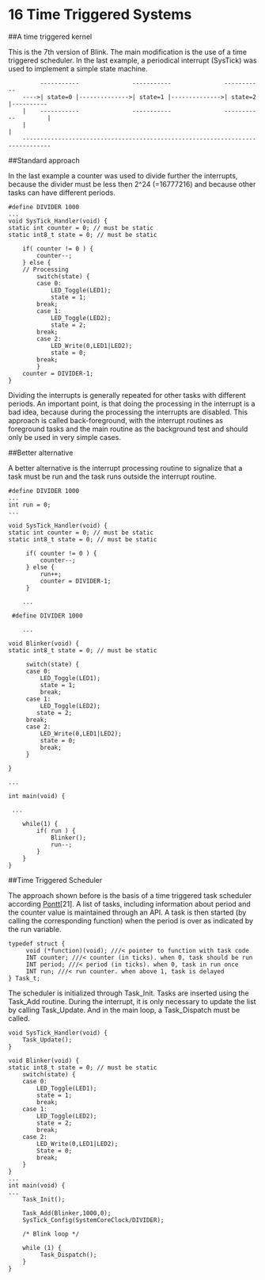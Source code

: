 16  Time Triggered Systems
==========================

##A time triggered kernel
 
This is the 7th version of Blink. The main modification is the use of a time triggered scheduler. In the last example, a periodical interrupt (SysTick) was used to implement a simple state machine.


             -----------               -----------               -----------
        ---->| state=0 |-------------->| state=1 |-------------->| state=2 |----------
        |    -----------               -----------               -----------         |
        |                                                                            |
        ------------------------------------------------------------------------------


##Standard approach

In the last example a counter was used to divide further the interrupts, because the divider must be less then 2^24 (=16777216) and because other tasks can have different periods.

    #define DIVIDER 1000
    ...
    void SysTick_Handler(void) {
    static int counter = 0; // must be static
    static int8_t state = 0; // must be static
    
        if( counter != 0 ) {
    	    counter--;
        } else {
        // Processing
            switch(state) {
            case 0:
                LED_Toggle(LED1);
                state = 1;
            break;
            case 1:
                LED_Toggle(LED2);
                state = 2;
            break;
            case 2:
                LED_Write(0,LED1|LED2);
                state = 0;
            break;
            }
        counter = DIVIDER-1;
    }

Dividing the interrupts is generally repeated for other tasks with different periods. An important point, is that doing the processing in the interrupt is a bad idea, because during the processing the interrupts are disabled. This approach is called back-foreground, with the interrupt routines as foreground tasks and the main routine as the background test and should only be used in very simple cases.

##Better alternative

A better alternative is the interrupt processing routine to signalize that a task must be run and the task runs outside the interrupt routine.

    #define DIVIDER 1000
    ...
    int run = 0;
    ...

	void SysTick_Handler(void) {
    static int counter = 0; // must be static
    static int8_t state = 0; // must be static

         if( counter != 0 ) {
	         counter--;
         } else {
	         run++;
	         counter = DIVIDER-1;
         }

        ...

     #define DIVIDER 1000

        ...

    void Blinker(void) {
    static int8_t state = 0; // must be static

         switch(state) {
         case 0:
	         LED_Toggle(LED1);
	         state = 1;
	         break;
         case 1:
    	     LED_Toggle(LED2);
      	    state = 2;
         break;
         case 2:
	         LED_Write(0,LED1|LED2);
	         state = 0;
	         break;
         }

    }

    ...

    int main(void) {

     ...

    	while(1) {
			if( run ) {
				Blinker();
				run--;
			}
		}
    }

##Time Triggered Scheduler

The approach shown before is the basis of a time triggered task scheduler according [Pontt](https://www.safetty.net/products/publications/pttes)[21].
A list of tasks, including information about period and the counter value is maintained through an API. A task is then started (by calling the corresponding function) when the period is over as indicated by the run variable.

    typedef struct {
         void (*function)(void); ///< pointer to function with task code
         INT counter; ///< counter (in ticks). when 0, task should be run
         INT period; ///< period (in ticks). when 0, task in run once
         INT run; ///< run counter. when above 1, task is delayed
    } Task_t;

The scheduler is initialized through Task_Init. Tasks are inserted using the Task_Add routine. During the interrupt, it is only necessary to update the list by calling Task_Update. And in the main loop, a Task_Dispatch must be called.

    void SysTick_Handler(void) {
        Task_Update();
    }

    void Blinker(void) {
    static int8_t state = 0; // must be static
        switch(state) {
        case 0:
			LED_Toggle(LED1);
			state = 1;
			break;
		case 1:
			LED_Toggle(LED2);
			state = 2;
			break;
		case 2:
			LED_Write(0,LED1|LED2);
			State = 0;
			break;
		}
	}
	...
    int main(void) {
    ...
    	Task_Init();

		Task_Add(Blinker,1000,0);
		SysTick_Config(SystemCoreClock/DIVIDER);

     	/* Blink loop */

		while (1) {
		     Task_Dispatch();
		}
    }
